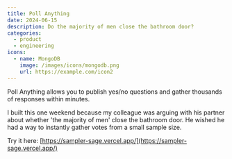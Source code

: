 ```yaml
---
title: Poll Anything
date: 2024-06-15
description: Do the majority of men close the bathroom door?
categories:
  - product
  - engineering
icons:
  - name: MongoDB
    image: /images/icons/mongodb.png
    url: https://example.com/icon2
---
```


Poll Anything allows you to publish yes/no questions and gather thousands of responses within minutes.

I built this one weekend because my colleague was arguing with his partner about whether 'the majority of men' close the bathroom door. He wished he had a way to instantly gather votes from a small sample size.

Try it here: [https://sampler-sage.vercel.app/](https://sampler-sage.vercel.app/)
